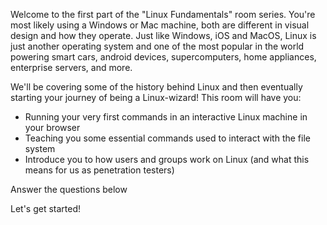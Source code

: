 Welcome to the first part of the "Linux Fundamentals" room series. You're most likely using a Windows or Mac machine, both are different in visual design and how they operate. Just like Windows, iOS and MacOS, Linux is just another operating system and one of the most popular in the world powering smart cars, android devices, supercomputers, home appliances, enterprise servers, and more.

We'll be covering some of the history behind Linux and then eventually starting your journey of being a Linux-wizard! This room will have you:

- Running your very first commands in an interactive Linux machine in your browser
- Teaching you some essential commands used to interact with the file system
- Introduce you to how users and groups work on Linux (and what this means for us as penetration testers)

Answer the questions below

Let's get started!
